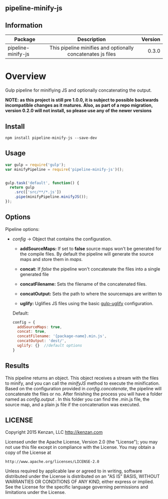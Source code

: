 ## pipeline-minify-js


## Information

| Package       | Description   | Version|
| ------------- |:-------------:| -----:|
| pipeline-minify-js| This pipeline minifies and optionally concatenates js files | 0.3.0 |

# Overview

Gulp pipeline for minifiying JS and optionally concatenating the output.

**NOTE: as this project is still pre 1.0.0, it is subject to possible backwards incompatible changes as it matures.
Also, as part of a repo migration, version 0.2.0 will not install, so please use any of the newer versions**

## Install

`npm install pipeline-minify-js --save-dev`

## Usage
```javascript
var gulp = require('gulp');
var minifyPipeline = require('pipeline-minify-js')();


gulp.task('default', function() {
  return gulp
    .src(['src/**/*.js'])
    .pipe(minifyPipeline.minifyJS());
});
```

## Options

Pipeline options:
* _config_ -> Object that contains the configuration.

  * __addSourceMaps:__ If set to __false__ source maps won't be generated for the compile files. By default the pipeline will generate the source maps and store them in _maps_.

  * __concat:__ If _false_ the pipeline won't concatenate the files into a single generated file

  * __concatFilename:__ Sets the filename of the concatenated files.
    
  * __concatOutput:__ Sets the path to where the sourcemaps are written to
    
  * __uglify:__ Uglifies JS files using the basic [gulp-uglify](https://www.npmjs.com/package/gulp-uglify) configuration.
    


  Default:
  ```javascript
  config = {
    addSourceMaps: true,
    concat: true,
    concatFilename: '{package-name}.min.js',
    concatOutput: 'dest/',
    uglify: {}  //default options
  }
  ```  

## Results

This pipeline returns an object. This object receives a stream with the files to minify, and you can call the _minifyJS_ method to execute the minification. Based on the configuration provided in _config.concatenate_, the pipeline will concatenate the files or no. After finishing the process you will have a folder named as _config.output_ . In this folder you can find the .min.js file, the source map, and a plain js file if the concatenation was executed.



## LICENSE
Copyright 2015 Kenzan, LLC <http://kenzan.com>

Licensed under the Apache License, Version 2.0 (the "License");
you may not use this file except in compliance with the License.
You may obtain a copy of the License at

    http://www.apache.org/licenses/LICENSE-2.0

Unless required by applicable law or agreed to in writing, software
distributed under the License is distributed on an "AS IS" BASIS,
WITHOUT WARRANTIES OR CONDITIONS OF ANY KIND, either express or implied.
See the License for the specific language governing permissions and
limitations under the License.